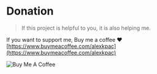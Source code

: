# Donation

> If this project is helpful to you, it is also helping me.

If you want to support me, Buy me a coffee ❤️ [https://www.buymeacoffee.com/alexkpac](https://www.buymeacoffee.com/alexkpac)

![Buy Me A Coffee](/images/bmc_qr.png)